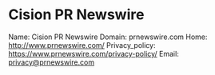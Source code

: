 
# Cision PR Newswire

Name: Cision PR Newswire
Domain: prnewswire.com
Home: http://www.prnewswire.com/
Privacy_policy: https://www.prnewswire.com/privacy-policy/
Email: privacy@prnewswire.com
